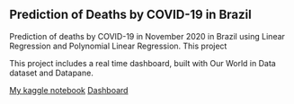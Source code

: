 ## Prediction of Deaths by COVID-19 in Brazil

Prediction of deaths by COVID-19 in November 2020 in Brazil using Linear Regression and Polynomial Linear Regression. This project 

This project includes a real time dashboard, built with Our World in Data dataset and Datapane. 

[My kaggle notebook](https://www.kaggle.com/marianaalm/covid-predict-br)
[Dashboard](https://datapane.com/u/mlfa03/reports/covid-panel-for-brazil/)
